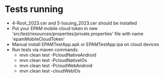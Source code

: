 Tests running
=============

- 4-Root_2023.cer and 5-Issuing_2023.cer should be installed
- Put your EPAM mobile cloud token in new 'src/test/resources/properties/private.properties' file with name 'epamMobileCloudToken'
- Manual install EPAMTestApp.apk or EPAMTestApp.ipa on cloud devices
- Run tests via maven commands:
  * mvn clean test -PcloudNativeAndroid
  * mvn clean test -PcloudNativeIOs
  * mvn clean test -PcloudWebAndroid
  * mvn clean test -cloudWebIOs
